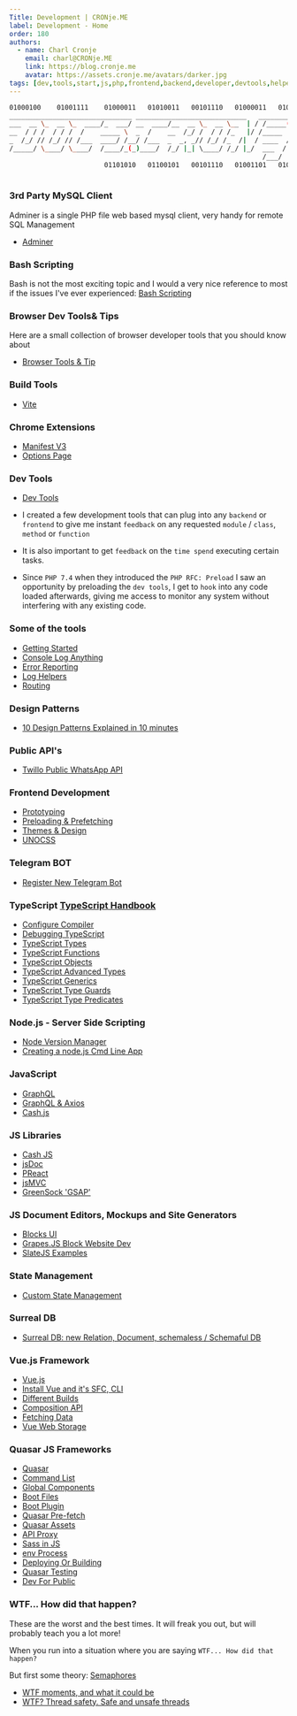 ```yaml
---
Title: Development | CRONje.ME
label: Development - Home
order: 180
authors:
  - name: Charl Cronje
    email: charl@CRONje.ME
    link: https://blog.cronje.me
    avatar: https://assets.cronje.me/avatars/darker.jpg
tags: [dev,tools,start,js,php,frontend,backend,developer,devtools,helpers,log]
---
```

<script type="text/javascript">(function(w,s){var e=document.createElement("script");e.type="text/javascript";e.async=true;e.src="https://cdn.pagesense.io/js/webally/f2527eebee974243853bcd47b32631f4.js";var x=document.getElementsByTagName("script")[0];x.parentNode.insertBefore(e,x);})(window,"script");</script>

```sh
01000100    01001111    01000011   01010011   00101110   01000011   01010010    01001111    01001110 
_______________________________ ____________________________   _________        ______  ____________
___  __ \_  __ \_  ____/_  ___/ __  ____/__  __ \_  __ \__  | / /_____(_)____   ___   |/  /__  ____/
__  / / /  / / /  /    _____ \  _  /    __  /_/ /  / / /_   |/ /_____  /_  _ \  __  /|_/ /__  __/   
_  /_/ // /_/ // /___  ____/ /__/ /___  _  _, _// /_/ /_  /|  / ____  / /  __/___  /  / / _  /___   
/_____/ \____/ \____/  /____/_(_)____/  /_/ |_| \____/ /_/ |_/  ___  /  \___/_(_)_/  /_/  /_____/   
                                                                /___/                              
                        01101010   01100101   00101110   01001101   01000101 
                  
```

### 3rd Party MySQL Client

Adminer is a single PHP file web based mysql client, very handy for remote SQL Management

- [Adminer](./devTools/adminer.md)

### Bash Scripting

Bash is not the most exciting topic and I would a very nice reference to most if the issues I've ever experienced: [Bash Scripting](https://www.javatpoint.com/bash-scripting)

### Browser Dev Tools& Tips

Here are a small collection of browser developer tools that you should know about

- [Browser Tools & Tip](./browserDevTips.md)

### Build Tools

- [Vite](./js/vite/README.md)

### Chrome Extensions

- [Manifest V3](./chromeExt/manifestV3.md)
- [Options Page](./chromeExt/optionsPage.md)

### Dev Tools

- [Dev Tools](./devTools/README.md)

- I created a few development tools that can plug into any `backend` or `frontend` to give me instant `feedback` on any requested `module` / `class`, `method` or `function`
- It is also important to get `feedback` on the `time spend` executing certain tasks.
- Since `PHP 7.4` when they introduced the `PHP RFC: Preload` I saw an opportunity by preloading the `dev tools`, I get to `hook` into any code loaded afterwards, giving me access to monitor any system without interfering with any existing code.

### Some of the tools

- [Getting Started](./devTools/README.md)
- [Console Log Anything](./devTools/consoleLog.md)
- [Error Reporting](./devTools/errorReporting.md)
- [Log Helpers](./devTools/logHelpers.md)
- [Routing](./devTools/route.md)

### Design Patterns

- [10 Design Patterns Explained in 10 minutes](./tenDesignPatterns.md)



### Public API's

- [Twillo Public WhatsApp API](./api/twillo.md)

### Frontend Development

- [Prototyping](./html/prototyping.md)
- [Preloading & Prefetching](./html/prefetchAndPreload.md)
- [Themes & Design](./html/themesAndDesign.md)
- [UNOCSS](./html/unocss.md)

### Telegram BOT

- [Register New Telegram Bot](./telegram/newBot.md)

### TypeScript [TypeScript Handbook](https://www.typescriptlang.org/docs/handbook/intro.html)

- [Configure Compiler](./typeScript/setup.md)
- [Debugging TypeScript](./typeScript/debug.md)
- [TypeScript Types](./typeScript/types.md)
- [TypeScript Functions](./typeScript/functions.md)
- [TypeScript Objects](./typeScript/objects.md)
- [TypeScript Advanced Types](./typeScript/AdvancedTypes.md)
- [TypeScript Generics](./typeScript/generics.md)
- [TypeScript Type Guards](./typeScript/typeGuards.md)
- [TypeScript Type Predicates](./typeScript/typePredicates.md)

### Node.js - Server Side Scripting

- [Node Version Manager](./node/nvm.md)
- [Creating a node.js Cmd Line App](./node/nodecli.md)

### JavaScript

- [GraphQL](./js/graphql/README.md)
- [GraphQL & Axios](./js/graphql/axios.md)
- [Cash.js](./js/libs/cash-js.md)

### JS Libraries

- [Cash JS](./js/libs/cash-js.md)
- [jsDoc](./js/libs/jsDoc.md)
- [PReact](./js/libs/PReact.md)
- [jsMVC](./js/libs/jsMVC.md)
- [GreenSock 'GSAP'](./js/libs/gsap.md)

### JS Document Editors, Mockups and Site Generators

- [Blocks UI](blocksui.md)
- [Grapes.JS Block Website Dev](grapesjs.md)
- [SlateJS Examples](slatejs/README.md)

### State Management

- [Custom State Management](customState.md)

### Surreal DB

- [Surreal DB: new Relation, Document, schemaless / Schemaful DB](surrealdb.md)

### Vue.js Framework

- [Vue.js](js/vue/README.md)
- [Install Vue and it's SFC, CLI](./js/vue/installVue.md)
- [Different Builds](./js/vue/differentBuilds.md)
- [Composition API](./js/vue/composition/api.md)
- [Fetching Data](./js/vue/composition/fetchData.md)
- [Vue Web Storage](./js/vue/vueWebStorage.md)

### Quasar JS Frameworks  

- [Quasar](./js/quasar/README.md)
- [Command List](./js/quasar/commandList.md)
- [Global Components](./js/quasar/globalComponents.md)
- [Boot Files](./js/quasar/bootFiles.md)
- [Boot Plugin](./js/quasar/bootPlugin.md)
- [Quasar Pre-fetch](./js/quasar/quasarPrefetch.md)
- [Quasar Assets](./js/quasar/quasarAssets.md)
- [API Proxy](./js/quasar/apiProxy.md)
- [Sass in JS](./js/quasar/sassInJs.md)
- [env Process](./js/quasar/envProcess.md)
- [Deploying Or Building](./js/quasar/deployingOrBuilding.md)
- [Quasar Testing](./js/quasar/quasarTesting.md)
- [Dev For Public](./js/quasar/devForPublic.md)

### WTF... How did that happen?

These are the worst and the best times. It will freak you out, but will probably teach you a lot more!

When you run into a situation where you are saying `WTF... How did that happen?`

But first some theory: [Semaphores](./wtf/semaphores.md)

- [WTF moments, and what it could be](./wtf/README.md)
- [WTF? Thread safety. Safe and unsafe threads](./wtf/threads.md)





  